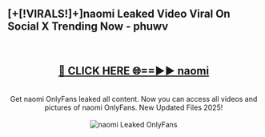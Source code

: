 <h2>[+[!VIRALS!]+]naomi Leaked Video Viral On Social X Trending Now - phuwv</h2>
<br>
<div align="center">
<h2><a href="https://libra.edu.pl?naomi" rel="nofollow">🔴 CLICK HERE 🌐==►► naomi</a></h2>
<br>
Get naomi OnlyFans leaked all content. Now you can access all videos and pictures of naomi OnlyFans. New Updated Files 2025!
<br>
<br>
<a href="https://libra.edu.pl?naomi" rel="nofollow" data-target="animated-image.originalLink"><img src="https://i.ibb.co.com/WyWwxjT/player-gif2.gif" alt="naomi Leaked OnlyFans" style="max-width: 100%; display: inline-block;" data-target="animated-image.originalImage"></a>
</div>
<br>